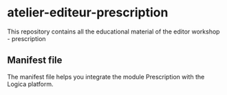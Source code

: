 # atelier-editeur-prescription
This repository contains all the educational material of the editor workshop - prescription

## Manifest file
The manifest file helps you integrate the module Prescription with the Logica platform.
